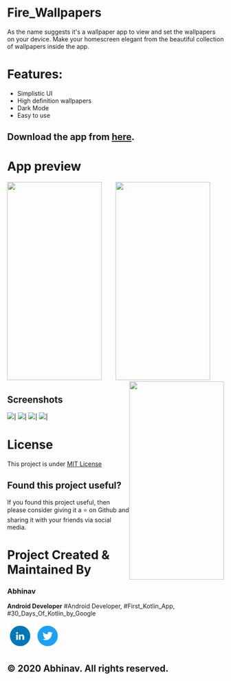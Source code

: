 # Fire_Wallpapers
As the name suggests it's a wallpaper app to view and set the wallpapers on your device. Make your homescreen elegant from the beautiful collection of wallpapers inside the app.

# Features:
* Simplistic UI
* High definition wallpapers
* Dark Mode
* Easy to use

## Download the app from [here](https://raw.githubusercontent.com/abhinav78910/Fire_Wallpapers/master/app/release/Fire%20Wallpapers.apk).

# App preview 
<p align="center">
<img align="left"  src="https://github.com/abhinav78910/Fire_Wallpapers/blob/master/screenshots/vid1.gif" width="220" height="460"  />
  <img src="https://github.com/abhinav78910/Fire_Wallpapers/blob/master/screenshots/vid2.gif" width="220" height="460" />
 <img align="right"  src="https://github.com/abhinav78910/Fire_Wallpapers/blob/master/screenshots/vid3.gif" width="220" height="460"  />
  </p>
  
## Screenshots

<img src="https://github.com/abhinav78910/Fire_Wallpapers/blob/master/screenshots/ss1.jpeg?raw=true" width="210">|
<img src="https://github.com/abhinav78910/Fire_Wallpapers/blob/master/screenshots/ss2.jpeg?raw=true" width="210">|
<img src="https://github.com/abhinav78910/Fire_Wallpapers/blob/master/screenshots/ss3.jpeg?raw=true" width="210">|
<img src="https://github.com/abhinav78910/Fire_Wallpapers/blob/master/screenshots/ss4.jpeg" width="210">|

# License
This project is under [MIT License](https://github.com/abhinav78910/Fire_Wallpapers/blob/master/LICENSE)

## Found this project useful? 

If you found this project useful, then please consider giving it a :star: on Github and sharing it with your friends via social media.

# Project Created & Maintained By
### Abhinav
**Android Developer**  #Android Developer, #First_Kotlin_App, #30_Days_Of_Kotlin_by_Google

<a href="https://www.linkedin.com/in/abhinav12k/"><img src="https://github.com/aritraroy/social-icons/blob/master/linkedin-icon.png?raw=true" width="60"></a>
<a href="https://www.twitter.com/Abhinav_7891089/"><img src="https://github.com/aritraroy/social-icons/blob/master/twitter-icon.png?raw=true" width="60"></a>


## © 2020 Abhinav. All rights reserved.




